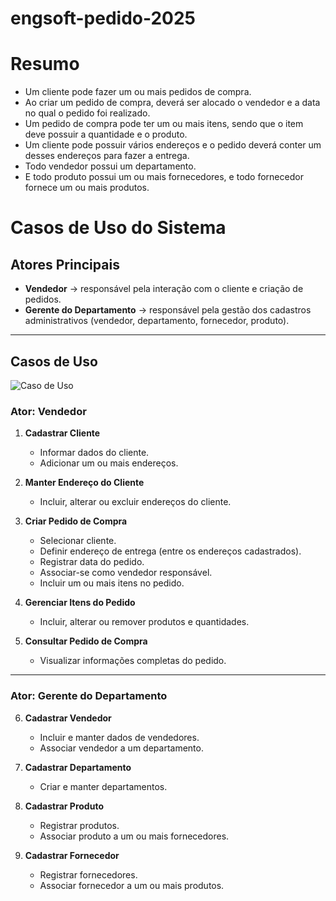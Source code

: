 # engsoft-pedido-2025


# Resumo

- Um cliente pode fazer um ou mais pedidos de compra.
- Ao criar um pedido de compra, deverá ser alocado o vendedor e a data no qual o pedido foi realizado.
- Um pedido de compra pode ter um ou mais itens, sendo que o item deve possuir a quantidade e o produto.
- Um cliente pode possuir vários endereços e o pedido deverá conter um desses endereços para fazer a entrega.
- Todo vendedor possui um departamento.
- E todo produto possui um ou mais fornecedores, e todo fornecedor fornece um ou mais produtos.


# Casos de Uso do Sistema

## Atores Principais
- **Vendedor** → responsável pela interação com o cliente e criação de pedidos.  
- **Gerente do Departamento** → responsável pela gestão dos cadastros administrativos (vendedor, departamento, fornecedor, produto).  

---

## Casos de Uso

![Caso de Uso](/)


### Ator: Vendedor
1. **Cadastrar Cliente**  
   - Informar dados do cliente.  
   - Adicionar um ou mais endereços.  

2. **Manter Endereço do Cliente**  
   - Incluir, alterar ou excluir endereços do cliente.  

3. **Criar Pedido de Compra**  
   - Selecionar cliente.  
   - Definir endereço de entrega (entre os endereços cadastrados).  
   - Registrar data do pedido.  
   - Associar-se como vendedor responsável.  
   - Incluir um ou mais itens no pedido.  

4. **Gerenciar Itens do Pedido**  
   - Incluir, alterar ou remover produtos e quantidades.  

5. **Consultar Pedido de Compra**  
   - Visualizar informações completas do pedido.  

---

### Ator: Gerente do Departamento
6. **Cadastrar Vendedor**  
   - Incluir e manter dados de vendedores.  
   - Associar vendedor a um departamento.  

7. **Cadastrar Departamento**  
   - Criar e manter departamentos.  

8. **Cadastrar Produto**  
   - Registrar produtos.  
   - Associar produto a um ou mais fornecedores.  

9. **Cadastrar Fornecedor**  
   - Registrar fornecedores.  
   - Associar fornecedor a um ou mais produtos.  

